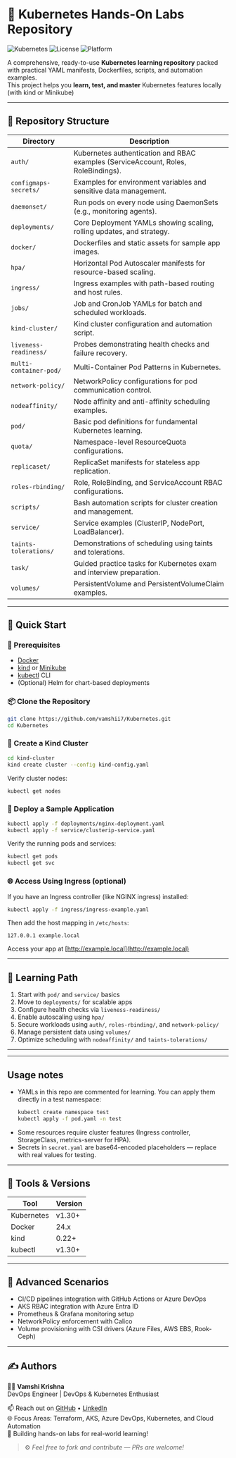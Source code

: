 # 🌟 Kubernetes Hands-On Labs Repository

![Kubernetes](https://img.shields.io/badge/Kubernetes-v1.30-blue?logo=kubernetes)
![License](https://img.shields.io/badge/license-MIT-green)
![Platform](https://img.shields.io/badge/platform-kind%20%7C%20minikube%20%7C%20AKS-blueviolet)

A comprehensive, ready-to-use **Kubernetes learning repository** packed with practical YAML manifests, Dockerfiles, scripts, and automation examples.  
This project helps you **learn, test, and master** Kubernetes features locally (with kind or Minikube)

---

## 📁 Repository Structure

| Directory | Description |
|------------|-------------|
| `auth/` | Kubernetes authentication and RBAC examples (ServiceAccount, Roles, RoleBindings). |
| `configmaps-secrets/` | Examples for environment variables and sensitive data management. |
| `daemonset/` | Run pods on every node using DaemonSets (e.g., monitoring agents). |
| `deployments/` | Core Deployment YAMLs showing scaling, rolling updates, and strategy. |
| `docker/` | Dockerfiles and static assets for sample app images. |
| `hpa/` | Horizontal Pod Autoscaler manifests for resource-based scaling. |
| `ingress/` | Ingress examples with path-based routing and host rules. |
| `jobs/` | Job and CronJob YAMLs for batch and scheduled workloads. |
| `kind-cluster/` | Kind cluster configuration and automation script. |
| `liveness-readiness/` | Probes demonstrating health checks and failure recovery. |
| `multi-container-pod/` | Multi-Container Pod Patterns in Kubernetes. |
| `network-policy/` | NetworkPolicy configurations for pod communication control. |
| `nodeaffinity/` | Node affinity and anti-affinity scheduling examples. |
| `pod/` | Basic pod definitions for fundamental Kubernetes learning. |
| `quota/` | Namespace-level ResourceQuota configurations. |
| `replicaset/` | ReplicaSet manifests for stateless app replication. |
| `roles-rbinding/` | Role, RoleBinding, and ServiceAccount RBAC configurations. |
| `scripts/` | Bash automation scripts for cluster creation and management. |
| `service/` | Service examples (ClusterIP, NodePort, LoadBalancer). |
| `taints-tolerations/` | Demonstrations of scheduling using taints and tolerations. |
| `task/` | Guided practice tasks for Kubernetes exam and interview preparation. |
| `volumes/` | PersistentVolume and PersistentVolumeClaim examples. |

---

## 🚀 Quick Start

### 🧩 Prerequisites
- [Docker](https://docs.docker.com/get-docker/)
- [kind](https://kind.sigs.k8s.io/) or [Minikube](https://minikube.sigs.k8s.io/docs/start/)
- [kubectl](https://kubernetes.io/docs/tasks/tools/) CLI
- (Optional) Helm for chart-based deployments

### 📦 Clone the Repository

```bash
git clone https://github.com/vamshii7/Kubernetes.git
cd Kubernetes
```

### 🧱 Create a Kind Cluster

```bash
cd kind-cluster
kind create cluster --config kind-config.yaml
```

Verify cluster nodes:
```bash
kubectl get nodes
```

### 🐳 Deploy a Sample Application

```bash
kubectl apply -f deployments/nginx-deployment.yaml
kubectl apply -f service/clusterip-service.yaml
```

Verify the running pods and services:
```bash
kubectl get pods
kubectl get svc
```

### 🌐 Access Using Ingress (optional)

If you have an Ingress controller (like NGINX ingress) installed:

```bash
kubectl apply -f ingress/ingress-example.yaml
```
Then add the host mapping in `/etc/hosts`:
```
127.0.0.1 example.local
```
Access your app at [http://example.local](http://example.local)

---

## 🧠 Learning Path

1. Start with `pod/` and `service/` basics  
2. Move to `deployments/` for scalable apps  
3. Configure health checks via `liveness-readiness/`  
4. Enable autoscaling using `hpa/`  
5. Secure workloads using `auth/`, `roles-rbinding/`, and `network-policy/`  
6. Manage persistent data using `volumes/`  
7. Optimize scheduling with `nodeaffinity/` and `taints-tolerations/`  

---

---
## Usage notes
- YAMLs in this repo are commented for learning. You can apply them directly in a test namespace:
  ```bash
  kubectl create namespace test
  kubectl apply -f pod.yaml -n test
  ```
- Some resources require cluster features (Ingress controller, StorageClass, metrics-server for HPA).
- Secrets in `secret.yaml` are base64-encoded placeholders — replace with real values for testing.

---

## 🧰 Tools & Versions

| Tool | Version |
|------|----------|
| Kubernetes | v1.30+ |
| Docker | 24.x |
| kind | 0.22+ |
| kubectl | v1.30+ |

---

## 🧪 Advanced Scenarios

- CI/CD pipelines integration with GitHub Actions or Azure DevOps  
- AKS RBAC integration with Azure Entra ID  
- Prometheus & Grafana monitoring setup  
- NetworkPolicy enforcement with Calico  
- Volume provisioning with CSI drivers (Azure Files, AWS EBS, Rook-Ceph)

---

## ✍️ Authors

👨‍💻 **Vamshi Krishna**  
DevOps Engineer | DevOps & Kubernetes Enthusiast  

📫 Reach out on  [GitHub](https://github.com/vamshii7)   •  [LinkedIn](https://www.linkedin.com/in/vamshi7/)  
🌐 Focus Areas: Terraform, AKS, Azure DevOps, Kubernetes, and Cloud Automation  
🚀 Building hands-on labs for real-world learning!  

> ⚙️ _Feel free to fork and contribute — PRs are welcome!_
